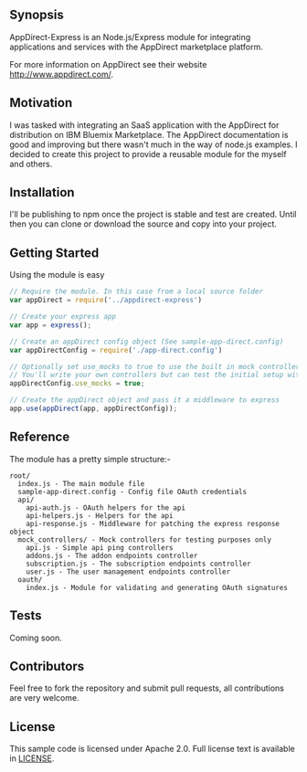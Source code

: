 ## Synopsis

AppDirect-Express is an Node.js/Express module for integrating applications and
services with the AppDirect marketplace platform.

For more information on AppDirect see their website http://www.appdirect.com/.

## Motivation

I was tasked with integrating an SaaS application with the AppDirect for
distribution on IBM Bluemix Marketplace. The AppDirect documentation is
good and improving but there wasn't much in the way of node.js examples.
I decided to create this project to provide a reusable module for the myself
and others.

## Installation

I'll be publishing to npm once the project is stable and test are created.
Until then you can clone or download the source and copy into your project.

## Getting Started

Using the module is easy

``` javascript
// Require the module. In this case from a local source folder
var appDirect = require('../appdirect-express')

// Create your express app
var app = express();

// Create an appDirect config object (See sample-app-direct.config)
var appDirectConfig = require('./app-direct.config')

// Optionally set use_mocks to true to use the built in mock controllers
// You'll write your own controllers but can test the initial setup with this
appDirectConfig.use_mocks = true;

// Create the appDirect object and pass it a middleware to express
app.use(appDirect(app, appDirectConfig));
```

## Reference

The module has a pretty simple structure:-

    root/
      index.js - The main module file
      sample-app-direct.config - Config file OAuth credentials
      api/
        api-auth.js - OAuth helpers for the api
        api-helpers.js - Helpers for the api
        api-response.js - Middleware for patching the express response object
      mock_controllers/ - Mock controllers for testing purposes only
        api.js - Simple api ping controllers
        addons.js - The addon endpoints controller
        subscription.js - The subscription endpoints controller
        user.js - The user management endpoints controller
      oauth/
        index.js - Module for validating and generating OAuth signatures

## Tests

Coming soon.

## Contributors

Feel free to fork the repository and submit pull requests, all contributions are very welcome.

## License

This sample code is licensed under Apache 2.0. Full license text is available in [LICENSE](LICENSE).
